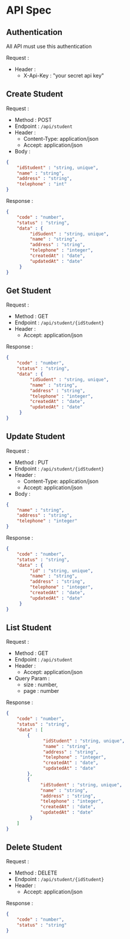 # API Spec

## Authentication

All API must use this authentication

Request :
- Header :
    - X-Api-Key : "your secret api key"

## Create Student

Request :
- Method : POST
- Endpoint : `/api/student`
- Header :
    - Content-Type: application/json
    - Accept: application/json
- Body :

```json 
{
    "idStudent" : "string, unique",
    "name" : "string",
    "address" : "string",
    "telephone" : "int"
}
```

Response :

```json 
{
    "code" : "number",
    "status" : "string",
    "data" : {
         "idSudent" : "string, unique",
         "name" : "string",
         "address" : "string",
         "telephone" : "integer",
         "createdAt" : "date",
         "updatedAt" : "date"
     }
}
```

## Get Student

Request :
- Method : GET
- Endpoint : `/api/student/{idStudent}`
- Header :
    - Accept: application/json

Response :

```json 
{
    "code" : "number",
    "status" : "string",
    "data" : {
         "idSudent" : "string, unique",
         "name" : "string",
         "address" : "string",
         "telephone" : "integer",
         "createdAt" : "date",
         "updatedAt" : "date"
     }
}
```

## Update Student

Request :
- Method : PUT
- Endpoint : `/api/student/{idStudent}`
- Header :
    - Content-Type: application/json
    - Accept: application/json
- Body :

```json 
{
    "name" : "string",
    "address" : "string",
    "telephone" : "integer"
}
```

Response :

```json 
{
    "code" : "number",
    "status" : "string",
    "data" : {
         "id" : "string, unique",
         "name" : "string",
         "address" : "string",
         "telephone" : "integer",
         "createdAt" : "date",
         "updatedAt" : "date"
     }
}
```

## List Student

Request :
- Method : GET
- Endpoint : `/api/student`
- Header :
    - Accept: application/json
- Query Param :
    - size : number,
    - page : number

Response :

```json 
{
    "code" : "number",
    "status" : "string",
    "data" : [
        {
              "idStudent" : "string, unique",
              "name" : "string",
              "address" : "string",
              "telephone" : "integer",
              "createdAt" : "date",
              "updatedAt" : "date"
        },
        {
             "idStudent" : "string, unique",
             "name" : "string",
             "address" : "string",
             "telephone" : "integer",
             "createdAt" : "date",
             "updatedAt" : "date"
         }
    ]
}
```

## Delete Student

Request :
- Method : DELETE
- Endpoint : `/api/student/{idStudent}`
- Header :
    - Accept: application/json

Response :

```json 
{
    "code" : "number",
    "status" : "string"
}
```
